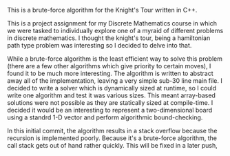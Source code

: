 This is a brute-force algorithm for the Knight's Tour written in C++. 

This is a project assignment for my Discrete Mathematics course in which we were tasked to individually explore one of a myraid of different problems 
in discrete mathematics. I thought the knight's tour, being a hamiltonian path type problem was interesting so I decided to delve into that.

While a brute-force algorithm is the least efficient way to solve this problem (there are a few other algorithms which give priority to certain moves), I 
found it to be much more interesting. The algorithm is written to abstract away all of the implementation, leaving a very simple sub-30 line main file. 
I decided to write a solver which is dynamically sized at runtime, so I could write one algorithm and test it was various sizes. This meant array-based 
solutions were not possible as they are statically sized at compile-time. I decided it would be an interesting to represent a two-dimensional board using a 
standrd 1-D vector and perform algorithmic bound-checking.

In this initial commit, the algorithm results in a stack overflow because the recursion is implemented poorly. Because it's a brute-force algorithm, the 
call stack gets out of hand rather quickly. This will be fixed in a later push, 
